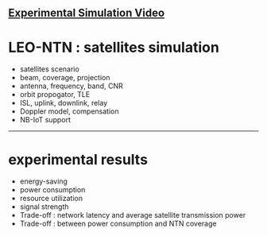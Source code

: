 [Experimental Simulation Video](https://youtu.be/BMfWaZEAvUQ?si=o6JGOguEd4Jc10Td)
------
# LEO-NTN : satellites simulation
- satellites scenario
- beam, coverage, projection
- antenna, frequency, band, CNR
- orbit propogator, TLE
- ISL, uplink, downlink, relay
- Doppler model, compensation
- NB-IoT support
------
# experimental results
- energy-saving
- power consumption
- resource utilization
- signal strength
- Trade-off : network latency and average satellite transmission power
- Trade-off : between power consumption and NTN coverage
